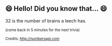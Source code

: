 ## 😄 Hello! Did you know that... 😄
32 is the number of brains a leech has.

<sup>(come back in 5 minutes for the next trivia)</sup>


<sup>Credits: http://numbersapi.com</sup>
